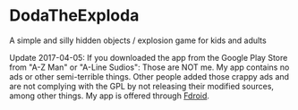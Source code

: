 # DodaTheExploda
A simple and silly hidden objects / explosion game for kids and adults

Update 2017-04-05: If you downloaded the app from the Google Play Store from "A-Z Man" or "A-Line Sudios": Those are NOT me. My app contains no ads or other semi-terrible things.  Other people added those crappy ads and are not complying with the GPL by not releasing their modified sources, among other things.  My app is offered through [Fdroid](https://f-droid.org/repository/browse/?fdfilter=quaap&fdid=com.quaap.dodatheexploda).


